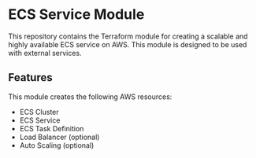 # ECS Service Module

This repository contains the Terraform module for creating a scalable and highly available ECS service on AWS. This module is designed to be used with external services.

## Features

This module creates the following AWS resources:

- ECS Cluster
- ECS Service
- ECS Task Definition
- Load Balancer (optional)
- Auto Scaling (optional)

